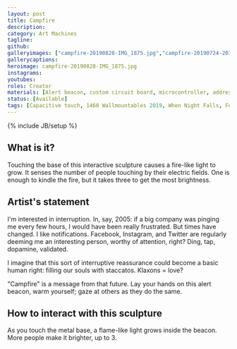 ```yaml
---
layout: post
title: Campfire
description:
category: Art Machines
tagline:
github:
galleryimages: ["campfire-20190828-IMG_1875.jpg","campfire-20190724-2019-07-24-16.37.40.jpg",campfire-20190828-IMG_1885.jpg]
gallerycaptions:
heroimage: campfire-20190828-IMG_1875.jpg
instagrams:
youtubes:
roles: Creator
materials: [Alert beacon, custom circuit board, microcontroller, addressable lights, touch sensors, felt, PLA, pie tin]
status: [Available]
tags: [Capacitive touch, 1460 Wallmountables 2019, When Night Falls, Found object]
---
```

{% include JB/setup %}

## What is it?

Touching the base of this interactive sculpture causes a fire-like light to grow. It senses the number of people touching by their electric fields. One is enough to kindle the fire, but it takes three to get the most brightness.

## Artist's statement

I'm interested in interruption. In, say, 2005: if a big company was pinging me every few hours, I would have been really frustrated. But times have changed. I like notifications. Facebook, Instagram, and Twitter are regularly deeming me an interesting person, worthy of attention, right? Ding, tap, dopamine, validated.

I imagine that this sort of interruptive reassurance could become a basic human right: filling our souls with staccatos. Klaxons = love?

"Campfire" is a message from that future. Lay your hands on this alert beacon, warm yourself; gaze at others as they do the same.

## How to interact with this sculpture

As you touch the metal base, a flame-like light grows inside the beacon. More people make it brighter, up to 3.
